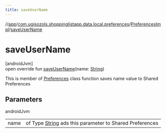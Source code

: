 ```yaml
---
title: saveUserName
---
```

//[app](../../../index.html)/[com.ugisozols.shoppinglistapp.data.local.preferences](../index.html)/[PreferencesImpl](index.html)/[saveUserName](save-user-name.html)



# saveUserName



[androidJvm]\
open override fun [saveUserName](save-user-name.html)(name: [String](https://kotlinlang.org/api/latest/jvm/stdlib/kotlin/-string/index.html))



This is member of [Preferences](../../com.ugisozols.shoppinglistapp.domain.preferences/-preferences/index.html) class function saves name value to Shared Preferences



## Parameters


androidJvm

| | |
|---|---|
| name | of Type [String](https://kotlinlang.org/api/latest/jvm/stdlib/kotlin/-string/index.html) ads this parameter to Shared Preferences |




